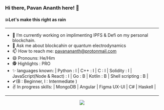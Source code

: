 ### Hi there, Pavan Ananth here! 👋
#### 💥Let's make this right as rain 

-----------------------------------------------------------------------------------------------------------------------------------------------------------------------------------

- 🔭 I’m currently working on implimenting IPFS & Defi on my personal blockchain.
- 💬 Ask me about blockcahin or quantum electrodynamics
- 📫 How to reach me: pavanananth@protonmail.com
- 😄 Pronouns: He/Him
- 🕵️ Highlights : PRO
- ✨ languages known: | Python : I | C++ : I | C : I | Solidity : I | JavaScript(Node & React) : I | Go : B | Kotlin : B | Shell scripting : B |
- ✔(B : Beginner, I : Intermediate )
- ✌  In progress skills: | MongoDB | Angular | Figma UX-UI | C# | Haskell |
-----------------------------------------------------------------------------------------------------------------------------------------------------------------------------------

<center><img src = "https://github-readme-stats.vercel.app/api?username=PavanAnanthSharma&&show_icons=true&title_color=ffffff&icon_color=bb2acf&text_color=daf7dc&bg_color=151515" /></center>
  
